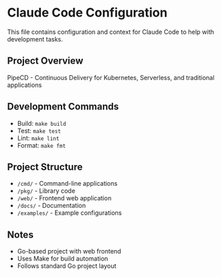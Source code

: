 # Claude Code Configuration

This file contains configuration and context for Claude Code to help with development tasks.

## Project Overview
PipeCD - Continuous Delivery for Kubernetes, Serverless, and traditional applications

## Development Commands
- Build: `make build`
- Test: `make test`
- Lint: `make lint`
- Format: `make fmt`

## Project Structure
- `/cmd/` - Command-line applications
- `/pkg/` - Library code
- `/web/` - Frontend web application
- `/docs/` - Documentation
- `/examples/` - Example configurations

## Notes
- Go-based project with web frontend
- Uses Make for build automation
- Follows standard Go project layout